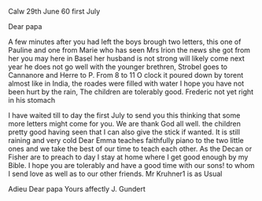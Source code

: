  Calw 29th June 60
 first July

Dear papa

A few minutes after you had left the boys brough two letters, this one of Pauline and one from Marie who has seen Mrs Irion the news she got from her you may here in Basel her husband is not strong will likely come next year he does not go well with the younger brethren, Strobel goes to Cannanore and Herre to P. From 8 to 11 O clock it poured down by torent almost like in India, the roades were filled with water I hope you have not been hurt by the rain, The children are tolerably good. Frederic not yet right in his stomach

I have waited till to day the first July to send you this thinking that some more letters might come for you. We are thank God all well. the children pretty good having seen that I can also give the stick if wanted. It is still raining and very cold Dear Emma teaches faithfully piano to the two little ones and we take the best of our time to teach each other. 
As the Decan or Fisher are to preach to day I stay at home where I get good enough by my Bible. I hope you are tolerably and have a good time with our sons! to whom I send love as well as to our other friends. Mr Kruhner1 is as Usual

Adieu Dear papa
 Yours affectly
 J. Gundert
